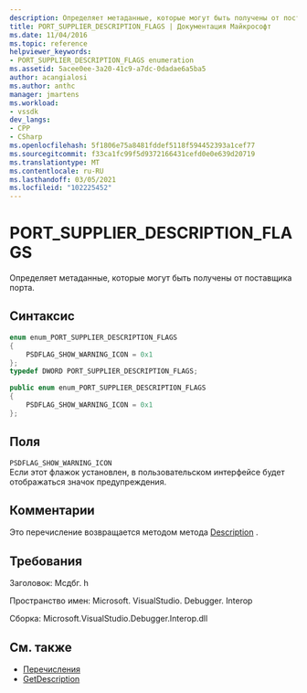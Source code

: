 ```yaml
---
description: Определяет метаданные, которые могут быть получены от поставщика порта.
title: PORT_SUPPLIER_DESCRIPTION_FLAGS | Документация Майкрософт
ms.date: 11/04/2016
ms.topic: reference
helpviewer_keywords:
- PORT_SUPPLIER_DESCRIPTION_FLAGS enumeration
ms.assetid: 5acee0ee-3a20-41c9-a7dc-0dadae6a5ba5
author: acangialosi
ms.author: anthc
manager: jmartens
ms.workload:
- vssdk
dev_langs:
- CPP
- CSharp
ms.openlocfilehash: 5f1806e75a8481fddef5118f594452393a1cef77
ms.sourcegitcommit: f33ca1fc99f5d9372166431cefd0e0e639d20719
ms.translationtype: MT
ms.contentlocale: ru-RU
ms.lasthandoff: 03/05/2021
ms.locfileid: "102225452"
---
```

# <a name="port_supplier_description_flags"></a>PORT_SUPPLIER_DESCRIPTION_FLAGS

Определяет метаданные, которые могут быть получены от поставщика порта.

## <a name="syntax"></a>Синтаксис

```cpp
enum enum_PORT_SUPPLIER_DESCRIPTION_FLAGS
{
    PSDFLAG_SHOW_WARNING_ICON = 0x1
};
typedef DWORD PORT_SUPPLIER_DESCRIPTION_FLAGS;
```

```csharp
public enum enum_PORT_SUPPLIER_DESCRIPTION_FLAGS
{
    PSDFLAG_SHOW_WARNING_ICON = 0x1
};
```

## <a name="fields"></a>Поля

`PSDFLAG_SHOW_WARNING_ICON`\
Если этот флажок установлен, в пользовательском интерфейсе будет отображаться значок предупреждения.

## <a name="remarks"></a>Комментарии

Это перечисление возвращается методом метода [Description](../../../extensibility/debugger/reference/idebugportsupplierdescription2-getdescription.md) .

## <a name="requirements"></a>Требования

Заголовок: Мсдбг. h

Пространство имен: Microsoft. VisualStudio. Debugger. Interop

Сборка: Microsoft.VisualStudio.Debugger.Interop.dll

## <a name="see-also"></a>См. также

- [Перечисления](../../../extensibility/debugger/reference/enumerations-visual-studio-debugging.md)
- [GetDescription](../../../extensibility/debugger/reference/idebugportsupplierdescription2-getdescription.md)
